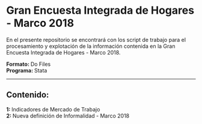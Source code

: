 # Gran Encuesta Integrada de Hogares - Marco 2018

En el presente repositorio se encontrará con los script  de trabajo para el procesamiento y explotación de la información contenida en la Gran Encuesta Integrada de Hogares - Marco 2018.

<strong>Formato: </strong> Do Files  
<strong>Programa: </strong> Stata  

----------------------------------------------------------

## Contenido:

<strong>1: </strong> Indicadores de Mercado de Trabajo
<br>
<strong>2: </strong> Nueva definición de Informalidad - Marco 2018

